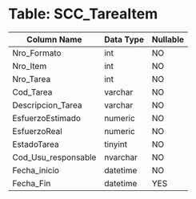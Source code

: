 # Table: SCC_TareaItem

| Column Name | Data Type | Nullable |
|-------------|-----------|----------|
| Nro_Formato | int | NO |
| Nro_Item | int | NO |
| Nro_Tarea | int | NO |
| Cod_Tarea | varchar | NO |
| Descripcion_Tarea | varchar | NO |
| EsfuerzoEstimado | numeric | NO |
| EsfuerzoReal | numeric | NO |
| EstadoTarea | tinyint | NO |
| Cod_Usu_responsable | nvarchar | NO |
| Fecha_inicio | datetime | NO |
| Fecha_Fin | datetime | YES |
